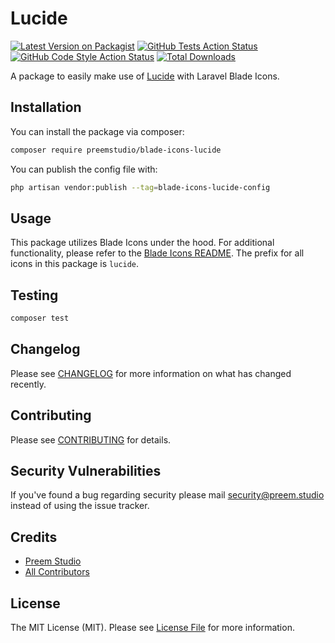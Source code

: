 # Lucide

[![Latest Version on Packagist](https://img.shields.io/packagist/v/preemstudio/blade-icons-lucide.svg?style=flat-square)](https://packagist.org/packages/preemstudio/blade-icons-lucide)
[![GitHub Tests Action Status](https://img.shields.io/github/actions/workflow/status/preemstudio/blade-icons-lucide/run-tests.yml?branch=main&label=tests&style=flat-square)](https://github.com/preemstudio/blade-icons-lucide/actions?query=workflow%3Arun-tests+branch%3Amain)
[![GitHub Code Style Action Status](https://img.shields.io/github/actions/workflow/status/preemstudio/blade-icons-lucide/fix-php-code-style-issues.yml?branch=main&label=code%20style&style=flat-square)](https://github.com/preemstudio/blade-icons-lucide/actions?query=workflow%3A"Fix+PHP+code+style+issues"+branch%3Amain)
[![Total Downloads](https://img.shields.io/packagist/dt/preemstudio/blade-icons-lucide.svg?style=flat-square)](https://packagist.org/packages/preemstudio/blade-icons-lucide)

A package to easily make use of [Lucide](https://lucide.dev/) with Laravel Blade Icons.

## Installation

You can install the package via composer:

```bash
composer require preemstudio/blade-icons-lucide
```

You can publish the config file with:

```bash
php artisan vendor:publish --tag=blade-icons-lucide-config
```

## Usage

This package utilizes Blade Icons under the hood. For additional functionality, please refer to the [Blade Icons README](https://github.com/PreemStudio/blade-icons). The prefix for all icons in this package is `lucide`.

## Testing

```bash
composer test
```

## Changelog

Please see [CHANGELOG](CHANGELOG.md) for more information on what has changed recently.

## Contributing

Please see [CONTRIBUTING](CONTRIBUTING.md) for details.

## Security Vulnerabilities

If you've found a bug regarding security please mail [security@preem.studio](mailto:security@preem.studio) instead of using the issue tracker.

## Credits

- [Preem Studio](https://github.com/PreemStudio)
- [All Contributors](../../contributors)

## License

The MIT License (MIT). Please see [License File](LICENSE.md) for more information.
